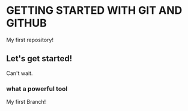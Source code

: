 # GETTING STARTED WITH GIT AND GITHUB

My first repository!

## Let's get started!

Can't wait.

### what a powerful tool

 My first Branch!
